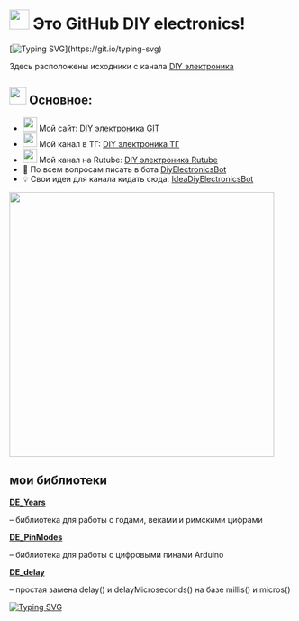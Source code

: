 <h1><img src="https://i.postimg.cc/ZKG5SqDp/Git-Hub-Logo2.png" width="35"> Это GitHub DIY electronics!</h1>

[![Typing SVG](https://readme-typing-svg.herokuapp.com?color=%2336BCF7&lines=Это+GitHub+DIY+electronics!)](https://git.io/typing-svg)



<p>Здесь расположены исходники с канала <a href="https://t.me/DIYelectronics23">DIY электроника</a>

<h2><img src="https://i.postimg.cc/ZKG5SqDp/Git-Hub-Logo2.png" width="30"> Основное:</h2>

<ul>
<li><img src="https://i.postimg.cc/t4svhqXS/micros2.png" width="25"> Мой сайт: <a href="https://diy-elecron1cs.github.io/DIY-electronics//index.html">DIY электроника GIT</a></li>

  <li><img src="https://i.postimg.cc/t4svhqXS/micros2.png" width="25"> Мой канал в ТГ: <a href="https://t.me/DIYelectronics23">DIY электроника ТГ</a></li>

  <li><img src="https://i.postimg.cc/t4svhqXS/micros2.png" width="25"> Мой канал на Rutube: <a href="https://rutube.ru/channel/46650767">DIY электроника Rutube</a></li>

  <li>💬 По всем вопросам писать в бота <a href="https://t.me/DiyElectronics_Bot">DiyElectronicsBot</a></li>

  <li>💡 Свои идеи для канала кидать сюда: <a href="https://t.me/Idea_diy_electronics_bot">IdeaDiyElectronicsBot</a></li>
</ul>

<img src="https://i.postimg.cc/dVR6RLb9/Git-Picture1.png" width="470">

<h2>мои библиотеки</h2>

<a href="https://github.com/DIY-Elecron1cs/DE_Years"><b>DE_Years</b></a>
<p> – библиотека для работы с годами, веками и римскими цифрами</p>

<a href="https://github.com/DIY-Elecron1cs/DE_PinModes"><b>DE_PinModes</b></a>
<p> – библиотека для работы с цифровыми пинами Arduino</p>

<a href="https://github.com/DIY-Elecron1cs/DE_delay"><b>DE_delay</b></a>
<p> – простая замена delay() и delayMicroseconds() на базе millis() и micros()</p>

[![Typing SVG](https://readme-typing-svg.herokuapp.com?color=%2336BCF7&lines=Computer+science+student)](https://git.io/typing-svg)